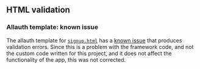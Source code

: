 ## HTML validation

### Allauth template: known issue

The allauth template for [`signup.html`](templates/account/signup.html) has a [known issue](https://code-institute-room.slack.com/archives/C026PTF46F5/p1711715226907449) that produces validation errors. Since this is a problem with the framework code, and not the custom code written for this project, and it does not affect the functionality of the app, this was not corrected. 